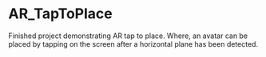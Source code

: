 # AR_TapToPlace

Finished project demonstrating AR tap to place. Where, an avatar can be placed by tapping on the screen after a horizontal plane has been detected.
